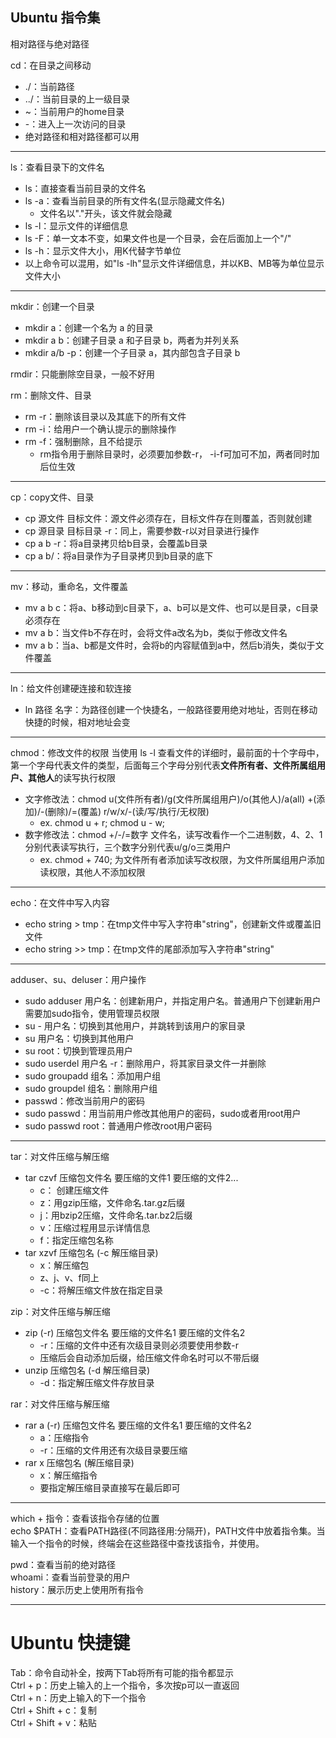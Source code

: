 ## Ubuntu 指令集


相对路径与绝对路径

cd：在目录之间移动
* ./：当前路径
* ../：当前目录的上一级目录
* ~：当前用户的home目录
* -：进入上一次访问的目录
* 绝对路径和相对路径都可以用

----

ls：查看目录下的文件名
* ls：直接查看当前目录的文件名
* ls -a：查看当前目录的所有文件名(显示隐藏文件名)
  * 文件名以"."开头，该文件就会隐藏
* ls -l：显示文件的详细信息
* ls -F：单一文本不变，如果文件也是一个目录，会在后面加上一个"/"
* ls -h：显示文件大小，用K代替字节单位   
* 以上命令可以混用，如"ls -lh"显示文件详细信息，并以KB、MB等为单位显示文件大小

----

mkdir：创建一个目录
* mkdir a：创建一个名为 a 的目录
* mkdir a b：创建子目录 a 和子目录 b，两者为并列关系
* mkdir a/b -p：创建一个子目录 a，其内部包含子目录 b

rmdir：只能删除空目录，一般不好用

rm：删除文件、目录
* rm -r：删除该目录以及其底下的所有文件
* rm -i：给用户一个确认提示的删除操作
* rm -f：强制删除，且不给提示
   * rm指令用于删除目录时，必须要加参数-r， -i-f可加可不加，两者同时加后位生效

----

cp：copy文件、目录
* cp 源文件 目标文件：源文件必须存在，目标文件存在则覆盖，否则就创建
* cp 源目录 目标目录 -r：同上，需要参数-r以对目录进行操作
* cp a b -r：将a目录拷贝给b目录，会覆盖b目录
* cp a b/：将a目录作为子目录拷贝到b目录的底下

----

mv：移动，重命名，文件覆盖
* mv a b c：将a、b移动到c目录下，a、b可以是文件、也可以是目录，c目录必须存在
* mv a b：当文件b不存在时，会将文件a改名为b，类似于修改文件名
* mv a b：当a、b都是文件时，会将b的内容赋值到a中，然后b消失，类似于文件覆盖

----

ln：给文件创建硬连接和软连接
* ln 路径 名字：为路径创建一个快捷名，一般路径要用绝对地址，否则在移动快捷的时候，相对地址会变

----

chmod：修改文件的权限
当使用 ls -l 查看文件的详细时，最前面的十个字母中，第一个字母代表文件的类型，后面每三个字母分别代表**文件所有者、文件所属组用户、其他人**的读写执行权限
* 文字修改法：chmod  u(文件所有者)/g(文件所属组用户)/o(其他人)/a(all)   +(添加)/-(删除)/=(覆盖)   r/w/x/-(读/写/执行/无权限)
   * ex. chmod u + r; chmod u - w;
* 数字修改法：chmod  +/-/=数字 文件名，读写改看作一个二进制数，4、2、1分别代表读写执行，三个数字分别代表u/g/o三类用户
   * ex. chmod + 740; 为文件所有者添加读写改权限，为文件所属组用户添加读权限，其他人不添加权限
 

----

echo：在文件中写入内容
* echo string > tmp：在tmp文件中写入字符串"string"，创建新文件或覆盖旧文件
* echo string >> tmp：在tmp文件的尾部添加写入字符串"string"

----

adduser、su、deluser：用户操作
* sudo adduser 用户名：创建新用户，并指定用户名。普通用户下创建新用户需要加sudo指令，使用管理员权限
* su - 用户名：切换到其他用户，并跳转到该用户的家目录
* su 用户名：切换到其他用户
* su root：切换到管理员用户
* sudo userdel 用户名 -r：删除用户，将其家目录文件一并删除
* sudo groupadd 组名：添加用户组
* sudo groupdel 组名：删除用户组
* passwd：修改当前用户的密码
* sudo passwd：用当前用户修改其他用户的密码，sudo或者用root用户
* sudo passwd root：普通用户修改root用户密码

----

tar：对文件压缩与解压缩
* tar czvf 压缩包文件名 要压缩的文件1 要压缩的文件2...
  * c： 创建压缩文件
  * z：用gzip压缩，文件命名.tar.gz后缀
  * j：用bzip2压缩，文件命名.tar.bz2后缀
  * v：压缩过程用显示详情信息
  * f：指定压缩包名称
* tar xzvf 压缩包名 (-c 解压缩目录)
  * x：解压缩包
  * z、j、v、f同上
  * -c：将解压缩文件放在指定目录
 
zip：对文件压缩与解压缩
* zip (-r) 压缩包文件名 要压缩的文件名1 要压缩的文件名2
  * -r：压缩的文件中还有次级目录则必须要使用参数-r
  * 压缩后会自动添加后缀，给压缩文件命名时可以不带后缀
* unzip 压缩包名 (-d 解压缩目录)
  * -d：指定解压缩文件存放目录
 
rar：对文件压缩与解压缩
* rar a (-r) 压缩包文件名 要压缩的文件名1 要压缩的文件名2
  * a：压缩指令
  * -r：压缩的文件用还有次级目录要压缩
* rar x 压缩包名 (解压缩目录)
  * x：解压缩指令
  * 要指定解压缩目录直接写在最后即可

----

which + 指令：查看该指令存储的位置  
echo $PATH：查看PATH路径(不同路径用:分隔开)，PATH文件中放着指令集。当输入一个指令的时候，终端会在这些路径中查找该指令，并使用。  

pwd：查看当前的绝对路径   
whoami：查看当前登录的用户   
history：展示历史上使用所有指令

   
-----

# Ubuntu 快捷键

Tab：命令自动补全，按两下Tab将所有可能的指令都显示   
Ctrl + p：历史上输入的上一个指令，多次按p可以一直返回   
Ctrl + n：历史上输入的下一个指令        
Ctrl + Shift + c：复制    
Ctrl + Shift + v：粘贴    

